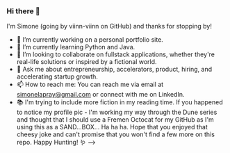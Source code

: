 ### Hi there 👋

I'm Simone (going by viinn-viinn on GitHub) and thanks for stopping by! 

- 🔭 I’m currently working on a personal portfolio site. 
- 🌱 I’m currently learning Python and Java. 
- 👯 I’m looking to collaborate on fullstack applications, whether they're real-life solutions or inspired by a fictional world. 
- 💬 Ask me about entrepreneurship, accelerators, product, hiring, and accelerating startup growth.
- 📫 How to reach me: You can reach me via email at simonelapray@gmail.com or connect with me on LinkedIn.
- 📚 I'm trying to include more fiction in my reading time. If you happened to notice my profile pic - I'm working my way through the Dune series and thought that I should use a Fremen Octocat for my GitHub as I'm using this as a SAND...BOX... Ha ha ha. Hope that you enjoyed that cheesy joke and can't promise that you won't find a few more on this repo. Happy Hunting! 🪱
-->
